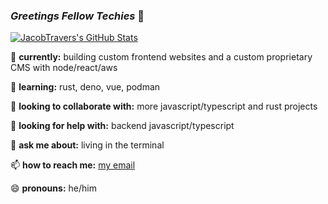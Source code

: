 ### _Greetings Fellow Techies_ 🖖
[![JacobTravers's GitHub Stats](https://github-readme-stats.vercel.app/api?username=JacobTravers&count_private=true&theme=github_dark&show_icons=true)](https://github.com/anuraghazra/github-readme-stats) <!-- [![Top Langs](https://github-readme-stats.vercel.app/api/top-langs/?username=JacobTravers&theme=github_dark&layout=compact)](https://github.com/anuraghazra/github-readme-stats)[![Wakatime stats](https://github-readme-stats.vercel.app/api/wakatime?username=JacobTravers)](https://github.com/anuraghazra/github-readme-stats) -->


🔭 __currently:__
  building custom frontend websites and a custom proprietary CMS with node/react/aws

🌱 __learning:__
  rust, deno, vue, podman

👯 __looking to collaborate with:__ 
  more javascript/typescript and rust projects

🤔 __looking for help with:__
  backend javascript/typescript

💬 __ask me about:__
  living in the terminal

📫 __how to reach me:__
  [my email](jacob.travers97@gmail.com)

😄 __pronouns:__ he/him

<!--
**JacobTravers/JacobTravers** is a ✨ _special_ ✨ repository because its `README.md` (this file) appears on your GitHub profile.

Here are some ideas to get you started:

- 🔭 I’m currently working on ...
- 🌱 I’m currently learning ...
- 👯 I’m looking to collaborate on ...
- 🤔 I’m looking for help with ...
- 💬 Ask me about ...
- 📫 How to reach me: ...
- 😄 Pronouns: ...
- ⚡ Fun fact: ...
-->
